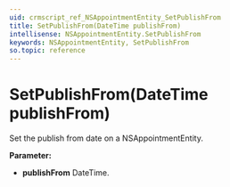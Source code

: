 ```yaml
---
uid: crmscript_ref_NSAppointmentEntity_SetPublishFrom
title: SetPublishFrom(DateTime publishFrom)
intellisense: NSAppointmentEntity.SetPublishFrom
keywords: NSAppointmentEntity, SetPublishFrom
so.topic: reference
---
```


# SetPublishFrom(DateTime publishFrom)

Set the publish from date on a NSAppointmentEntity.

**Parameter:** 
 - **publishFrom** DateTime.

